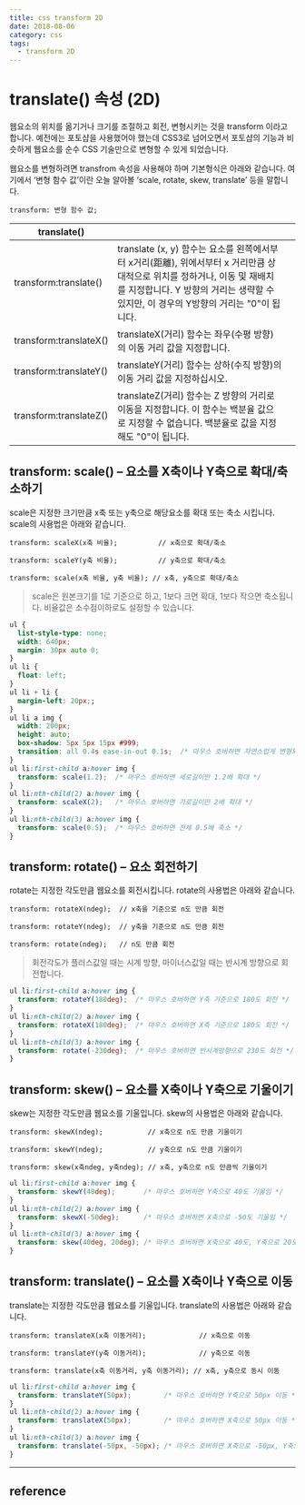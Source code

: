 ```yaml
---
title: css transform 2D
date: 2018-08-06
category: css
tags:
  - transform 2D
---
```

# translate() 속성 (2D)


웹요소의 위치를 옮기거나 크기를 조절하고 회전, 변형시키는 것을 transform 이라고 합니다.
예전에는 포토샵을 사용했어야 했는데 CSS3로 넘어오면서 포토샵의 기능과 비슷하게 웹요소를 순수 CSS 기술만으로 변형할 수 있게 되었습니다.

웹요소를 변형하려면 transfrom 속성을 사용해야 하며 기본형식은 아래와 같습니다.
여기에서 ‘변형 함수 값’이란 오늘 알아볼 ‘scale, rotate, skew, translate’ 등을 말합니다.


```
transform: 변형 함수 값;
```


translate() |   |   |
----------  | ---- | ----
transform:translate() | translate (x, y) 함수는 요소를 왼쪽에서부터 x거리(距離), 위에서부터 x 거리만큼 상대적으로 위치를 정하거나, 이동 및 재배치를 지정합니다. Y 방향의 거리는 생략할 수 있지만, 이 경우의 Y방향의 거리는 "0"이 됩니다.
transform:translateX() |translateX(거리) 함수는 좌우(수평 방향)의 이동 거리 값을 지정합니다.
transform:translateY() |translateY(거리) 함수는 상하(수직 방향)의 이동 거리 값을 지정하십시오.
transform:translateZ() |translateZ(거리) 함수는 Z 방향의 거리로 이동을 지정합니다. 이 함수는 백분율 값으로 지정할 수 없습니다. 백분율로 값을 지정해도 "0"이 됩니다.


## transform: scale() – 요소를 X축이나 Y축으로 확대/축소하기

scale은 지정한 크기만큼 x축 또는 y축으로 해당요소를 확대 또는 축소 시킵니다.
scale의 사용법은 아래와 같습니다.

```
transform: scaleX(x축 비율);          // x축으로 확대/축소

transform: scaleY(y축 비율);          // y축으로 확대/축소

transform: scale(x축 비율, y축 비율); // x축, y축으로 확대/축소
```

>scale은 원본크기를 1로 기준으로 하고, 1보다 크면 확대, 1보다 작으면 축소됩니다.
비율값은 소수점이하로도 설정할 수 있습니다.

```css
ul {
  list-style-type: none;
  width: 640px;
  margin: 30px auto 0;
}
ul li {
  float: left;
}
ul li + li {
  margin-left: 20px;;
}
ul li a img {
  width: 200px;
  height: auto;
  box-shadow: 5px 5px 15px #999;
  transition: all 0.4s ease-in-out 0.1s;  /* 마우스 호버하면 자연스럽게 변형되게 */
}
ul li:first-child a:hover img {
  transform: scale(1.2);  /* 마우스 호버하면 세로길이만 1.2배 확대 */
}
ul li:nth-child(2) a:hover img {
  transform: scaleX(2);   /* 마우스 호버하면 가로길이만 2배 확대 */
}
ul li:nth-child(3) a:hover img {
  transform: scale(0.5);  /* 마우스 호버하면 전체 0.5배 축소 */
}
```
## transform: rotate() – 요소 회전하기

rotate는 지정한 각도만큼 웹요소를 회전시킵니다.
rotate의 사용법은 아래와 같습니다.

```
transform: rotateX(ndeg);  // x축을 기준으로 n도 만큼 회전

transform: rotateY(ndeg);  // y축을 기준으로 n도 만큼 회전

transform: rotate(ndeg);   // n도 만큼 회전
```

>회전각도가 플러스값일 때는 시계 방향, 마이너스값일 때는 반시계 방향으로 회전합니다.

```css
ul li:first-child a:hover img {
  transform: rotateY(180deg);  /* 마우스 호버하면 Y축 기준으로 180도 회전 */
}
ul li:nth-child(2) a:hover img {
  transform: rotateX(180deg);  /* 마우스 호버하면 X축 기준으로 180도 회전 */
}
ul li:nth-child(3) a:hover img {
  transform: rotate(-230deg);  /* 마우스 호버하면 반시계방향으로 230도 회전 */
}
```
## transform: skew() – 요소를 X축이나 Y축으로 기울이기

skew는 지정한 각도만큼 웹요소를 기울입니다.
skew의 사용법은 아래와 같습니다.

```
transform: skewX(ndeg);           // x축으로 n도 만큼 기울이기

transform: skewY(ndeg);           // y축으로 n도 만큼 기울이기

transform: skew(x축ndeg, y축ndeg); // x축, y축으로 n도 만큼씩 기울이기
```

```css
ul li:first-child a:hover img {
  transform: skewY(40deg);       /* 마우스 호버하면 Y축으로 40도 기울임 */
}
ul li:nth-child(2) a:hover img {
  transform: skewX(-50deg);      /* 마우스 호버하면 X축으로 -50도 기울임 */
}
ul li:nth-child(3) a:hover img {
  transform: skew(40deg, 20deg); /* 마우스 호버하면 X축으로 40도, Y축으로 20도 기울임 */
}
```
## transform: translate() – 요소를 X축이나 Y축으로 이동

translate는 지정한 각도만큼 웹요소를 기울입니다.
translate의 사용법은 아래와 같습니다.

```
transform: translateX(x축 이동거리);             // x축으로 이동

transform: translateY(y축 이동거리);             // y축으로 이동

transform: translate(x축 이동거리, y축 이동거리); // x축, y축으로 동시 이동
```

```css
ul li:first-child a:hover img {
  transform: translateY(50px);        /* 마우스 호버하면 Y축으로 50px 이동 */
}
ul li:nth-child(2) a:hover img {
  transform: translateX(50px);        /* 마우스 호버하면 X축으로 50px 이동 */
}
ul li:nth-child(3) a:hover img {
  transform: translate(-50px, -50px); /* 마우스 호버하면 X축으로 -50px, Y축으로 -50px 이동 */
}
```



---

## reference
